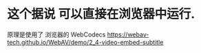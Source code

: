 

# 这个据说 可以直接在浏览器中运行.

原理是使用了 浏览器的 WebCodecs 
https://webav-tech.github.io/WebAV/demo/2_4-video-embed-subtitle